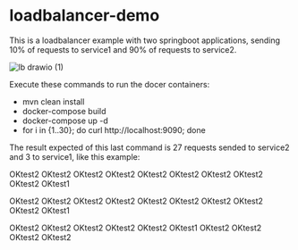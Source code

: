 # loadbalancer-demo

This is a loadbalancer example with two springboot applications, sending 10% of requests to service1 and 90% of requests to service2. 

![lb drawio (1)](https://user-images.githubusercontent.com/109630016/211205321-b35ed2b3-a9da-435b-a60d-a355d09fc501.png)

Execute these commands to run the docer containers:

- mvn clean install
- docker-compose build
- docker-compose up -d
- for i in {1..30}; do curl http://localhost:9090; done

The result expected of this last command is 27 requests sended to service2 and 3 to service1, like this example:

OKtest2
OKtest2
OKtest2
OKtest2
OKtest2
OKtest2
OKtest2
OKtest2
OKtest2
OKtest1

OKtest2
OKtest2
OKtest2
OKtest2
OKtest2
OKtest2
OKtest2
OKtest2
OKtest2
OKtest1

OKtest2
OKtest2
OKtest2
OKtest2
OKtest2
OKtest1
OKtest2
OKtest2
OKtest2
OKtest2
